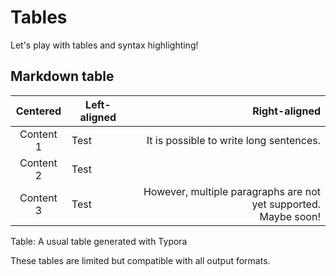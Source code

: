 # Tables

Let's play with tables and syntax highlighting!

## Markdown table

| Centered  | Left-aligned |                                                Right-aligned |
| :-------: | ------------ | -----------------------------------------------------------: |
| Content 1 | Test         |                      It is possible to write long sentences. |
| Content 2 | Test         |                                                              |
| Content 3 | Test         | However, multiple paragraphs are not yet supported.<br />Maybe soon! |

Table: A usual table generated with Typora

These tables are limited but compatible with all output formats.
